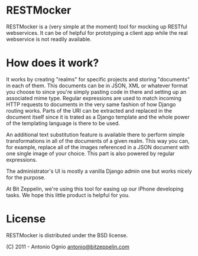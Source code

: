 RESTMocker
===========

RESTMocker is a (very simple at the moment) tool for mocking up RESTful webservices. It can be of helpful for prototyping a client app while the real webservice is not readily available. 

How does it work?
=================

It works by creating "realms" for specific projects and storing "documents" in each of them. This documents can be in JSON, XML or whatever format you choose to since you're simply pasting code in there and setting up an associated mime type. Regular expressions are used to match incoming HTTP requests to documents in the very same fashion of how Django routing works. Parts of the URI can be extracted and replaced in the document itself since it is trated as a Django template and the whole power of the templating language is there to be used.

An additional text substitution feature is available there to perform simple transformations in all of the documents of a given realm. This way you can, for example, replace all of the images referenced in a JSON document with one single image of your choice. This part is also powered by regular expressions.

The administrator's UI is mostly a vanilla Django admin one but works nicely for the purpose.

At Bit Zeppelin, we're using this tool for easing up our iPhone developing tasks. We hope this little product is helpful for you. 

License
=======

RESTMocker is distributed under the BSD license.

(C) 2011 - Antonio Ognio <antonio@bitzeppelin.com>
